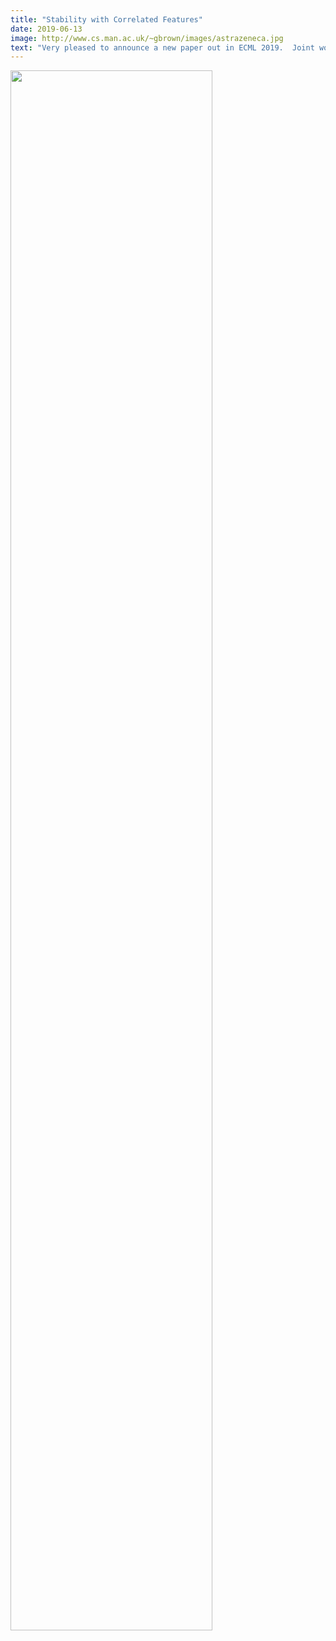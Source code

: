 ```yaml
---
title: "Stability with Correlated Features"
date: 2019-06-13
image: http://www.cs.man.ac.uk/~gbrown/images/astrazeneca.jpg
text: "Very pleased to announce a new paper out in ECML 2019.  Joint work with AstraZeneca, this work means we can quantify and handle stability for feature selection in correlated data - ``On The Stability of Feature Selection in the Presence of Feature Correlations''. The acceptance rate was 18% this year."
---
```


<img src="http://www.cs.man.ac.uk/~gbrown/images/astrazeneca.jpg" width=80%>